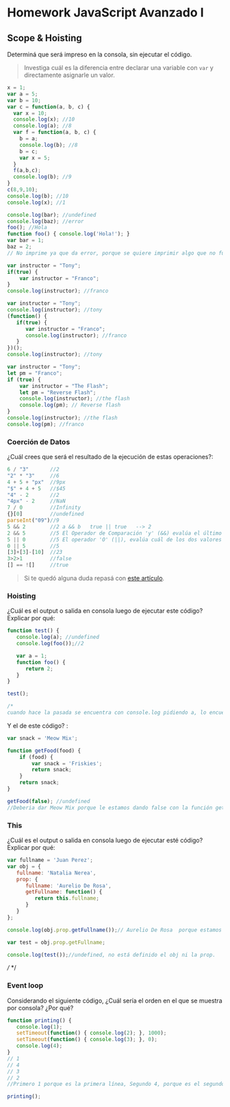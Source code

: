 
# Homework JavaScript Avanzado I

## Scope & Hoisting

Determiná que será impreso en la consola, sin ejecutar el código.

> Investiga cuál es la diferencia entre declarar una variable con `var` y directamente asignarle un valor.

```javascript
x = 1;
var a = 5;
var b = 10;
var c = function(a, b, c) {
  var x = 10;
  console.log(x); //10
  console.log(a); //8
  var f = function(a, b, c) {
    b = a;
    console.log(b); //8
    b = c;
    var x = 5;
  }
  f(a,b,c);
  console.log(b); //9
}
c(8,9,10);
console.log(b); //10
console.log(x); //1
```

```javascript
console.log(bar); //undefined
console.log(baz); //error
foo(); //Hola
function foo() { console.log('Hola!'); }
var bar = 1;
baz = 2;
// No imprime ya que da error, porque se quiere imprimir algo que no fue asignado con ningun valor, 
```

```javascript
var instructor = "Tony";
if(true) {
    var instructor = "Franco";
}
console.log(instructor); //franco
```

```javascript
var instructor = "Tony";
console.log(instructor); //tony
(function() {
   if(true) {
      var instructor = "Franco";
      console.log(instructor); //franco
   }
})();
console.log(instructor); //tony
```

```javascript
var instructor = "Tony";
let pm = "Franco";
if (true) {
    var instructor = "The Flash";
    let pm = "Reverse Flash";
    console.log(instructor); //the flash
    console.log(pm); // Reverse flash
}
console.log(instructor); //the flash
console.log(pm); //franco

```
### Coerción de Datos

¿Cuál crees que será el resultado de la ejecución de estas operaciones?:

```javascript
6 / "3"       //2
"2" * "3"     //6
4 + 5 + "px"  //9px
"$" + 4 + 5   //$45
"4" - 2       //2
"4px" - 2     //NaN
7 / 0         //Infinity
{}[0]         //undefined
parseInt("09")//9
5 && 2        //2 a && b   true || true   --> 2
2 && 5        //5 El Operador de Comparación 'y' (&&) evalúa el último valor si el primero es true.
5 || 0        //5 El operador 'O' (||), evalúa cuál de los dos valores da primero TRUE.
0 || 5        //5
[3]+[3]-[10]  //23
3>2>1         //false
[] == ![]     //true
```

> Si te quedó alguna duda repasá con [este artículo](http://javascript.info/tutorial/object-conversion).


### Hoisting

¿Cuál es el output o salida en consola luego de ejecutar este código? Explicar por qué:

```javascript
function test() {
   console.log(a); //undefined
   console.log(foo());//2

   var a = 1;
   function foo() {
      return 2;
   }
}

test();

/*
cuando hace la pasada se encuentra con console.log pidiendo a, lo encuentra abajo y lo declara arriba pero sin valor, por lo que es undefined
```

Y el de este código? :

```javascript
var snack = 'Meow Mix';

function getFood(food) {
    if (food) {
        var snack = 'Friskies';
        return snack;
    }
    return snack;
}

getFood(false); //undefined
//Deberia dar Meow Mix porque le estamos dando false con la función getFood y el ciclo if dice que si getFood es true snack = 'Friskies' pero como es false snack estaba declarado con Meow Mix.
```


### This

¿Cuál es el output o salida en consola luego de ejecutar esté código? Explicar por qué:

```javascript
var fullname = 'Juan Perez';
var obj = {
   fullname: 'Natalia Nerea',
   prop: {
      fullname: 'Aurelio De Rosa',
      getFullname: function() {
         return this.fullname;
      }
   }
};

console.log(obj.prop.getFullname());// Aurelio De Rosa  porque estamos llamando el obj y prop donde el fullname es === Aurelio De Rosa.

var test = obj.prop.getFullname;

console.log(test());//undefined, no está definido el obj ni la prop.

```


*/*
*/
### Event loop

Considerando el siguiente código, ¿Cuál sería el orden en el que se muestra por consola? ¿Por qué?

```javascript
function printing() {
   console.log(1);
   setTimeout(function() { console.log(2); }, 1000);
   setTimeout(function() { console.log(3); }, 0);
   console.log(4);
}
// 1 
// 4
// 3
// 2 
//Primero 1 porque es la primera línea, Segundo 4, porque es el segundo console.log que está en la función y no tiene tiempo para aparecer, Tercero 3 porque tiene 0 segundos para aparecer y Cuarto 3 porque tiene mas tiempo para aparecer en consola. 

printing();
```
